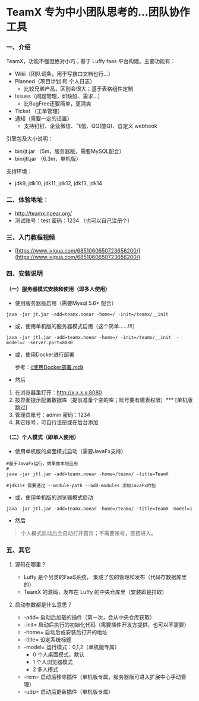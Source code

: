 # TeamX 专为中小团队思考的...团队协作工具

### 一、介绍

TeamX，功能不强但绝对小巧；基于 Luffy faas 平台构建。主要功能有：

* Wiki（团队词条，用于写接口文档也行...）
* Planned（项目计划 和 个人日志）
	* 比较兄弟产品，区别会很大；基于表格组件定制
* Issues（问题管理，如缺陷、需求...）
	* 比BugFree还要简单，更清爽
* Ticket （工单管理）
* 通知（需要一定的设置）
  * 支持钉钉、企业微信、飞信、QQ(酷Q)、自定义 webhook



引擎包及大小说明：
* bin/jt.jar （5m，服务器版，需要MySQL配合）
* bin/jtl.jar （6.3m，单机版）



支持环境：

* jdk9, jdk10, jdk11, jdk12, jdk13, jdk14



### 二、体验地址：

* http://teamx.noear.org/
* 测试账号：test  密码：1234 （也可以自己注册个）




### 三、入门教程视频

* [https://www.ixigua.com/6851060650723656200/](https://www.ixigua.com/6851060650723656200/)





### 四、安装说明

#### （一）服务器模式安装和使用（即多人使用）

* 使用服务器版启用（需要Mysql 5.6+ 配合）

```
java -jar jt.jar -add=teamx.noear -home=/ -init=/teamx/__init
```

* 或，使用单机版的服务器模式启用（这个简单......!!!）

```
java -jar jtl.jar -add=teamx.noear -home=/ -init=/teamx/__init  -model=2 -server.port=8080
```

* 或，使用Docker进行部署

  参考：[《使用Docker部署.md》](使用Docker部署.md)

* 然后

1. 在浏览器里打开：http://x.x.x.x:8080
2. 按界面提示配置数据库（提前准备个空的库；账号要有建表权限）*** [单机版跳过]
3. 管理员账号：admin  密码：1234
4. 其它账号，可自行注册或在后台添加



#### （二）个人模式（即单人使用）

* 使用单机版的桌面模式启动（需要JavaFx支持）

```
#基于JavaFx运行，效果像本地应用
#
java -jar jtl.jar -add=teamx.noear -home=/teamx/ -title=TeamX

#jdk11+ 需要通过 --module-path --add-modules 添加JavaFx的包
```

* 或，使用单机版的浏览器模式启动

```
java -jar jtl.jar -add=teamx.noear -home=/teamx/ -title=TeamX -model=1
```

* 然后

> 个人模式启动后会自动打开首页；不需要账号，直接进入。




### 五、其它

1. 源码在哪里？
   * Luffy 是个另类的FaaS系统， 集成了包的管理和发布（代码存数据库里的）
   * TeamX 的源码，发布在 Luffy 的中央仓库里（安装即是拉取）

2. 启动参数都是什么意思？
   * -add= 启动后加载的插件（第一次，会从中央仓库获取）
   * -init= 启动后执行的初始化代码（需要插件开发方提供，也可以不需要）
   * -home= 启动后或安装后打开的地址
   * -title= 设定系统标题
   * -model= 运行模式：0,1,2（单机版专属）
     * 0 个人桌面模式，默认
     * 1 个人浏览器模式
     * 2 多人模式
   * -rem= 启动后移除插件（单机版专属，服务器版可进入扩展中心手动管理）
   * -udp= 启动后更新插件（单机版专属）

